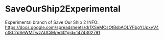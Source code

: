 # SaveOurShip2Experimental
Experimental branch of Save Our Ship 2
INFO: https://docs.google.com/spreadsheets/d/1XSeMCsOtBsbAOLYFbgYUpxyV4ot8L2pSeWMTwzAUCiM/edit#gid=1474302791
